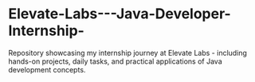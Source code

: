 # Elevate-Labs---Java-Developer-Internship-
Repository showcasing my internship journey at Elevate Labs - including hands-on projects, daily tasks, and practical applications of Java development concepts.
